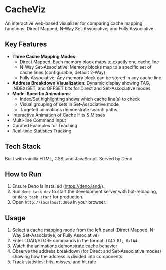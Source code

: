 # CacheViz

An interactive web-based visualizer for comparing cache mapping functions: Direct Mapped, N-Way Set-Associative, and Fully Associative.

## Key Features
- **Three Cache Mapping Modes**:
  - Direct Mapped: Each memory block maps to exactly one cache line
  - N-Way Set-Associative: Memory blocks map to a specific set of cache lines (configurable, default 2-Way)
  - Fully Associative: Any memory block can be stored in any cache line
- **Address Breakdown Visualization**: Dynamic display showing TAG, INDEX/SET, and OFFSET bits for Direct and Set-Associative modes
- **Mode-Specific Animations**:
  - Index/Set highlighting shows which cache line(s) to check
  - Visual grouping of sets in Set-Associative mode
  - Targeted animations demonstrate search paths
- Interactive Animation of Cache Hits & Misses
- Multi-line Command Input
- Curated Examples for Teaching
- Real-time Statistics Tracking

## Tech Stack
Built with vanilla HTML, CSS, and JavaScript. Served by Deno.

## How to Run
1. Ensure Deno is installed (https://deno.land/).
2. Run `deno task dev` to start the development server with hot-reloading, or `deno task start` for production.
3. Open `http://localhost:3000` in your browser.

## Usage
1. Select a cache mapping mode from the left panel (Direct Mapped, N-Way Set-Associative, or Fully Associative)
2. Enter LOAD/STORE commands in the format: `LOAD R1, 0x1A4`
3. Watch the animations demonstrate cache behavior
4. Observe the address breakdown (for Direct and Set-Associative modes) showing how the address is divided into components
5. Track statistics: hits, misses, and hit rate
